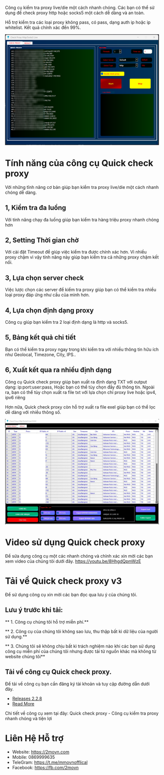 Công cụ kiểm tra proxy live/die một cách nhanh chóng. Các bạn có thể sử dụng để check proxy http hoặc socks5 một cách dễ dàng và an toàn.

Hỗ trợ kiểm tra các loại proxy không pass, có pass, dạng auth ip hoặc ip whitelist. Kết quả chính xác đến 99%.

 ![CHECK PROXY LIVE](https://github.com/2movn/Quick-check-Proxy/blob/main/quick-check-proxy.png)

# Tính năng của công cụ Quick check proxy
Với những tĩnh năng cơ bản giúp bạn kiểm tra proxy live/die một cách nhanh chóng dễ dàng.

## 1, Kiểm tra đa luồng
Với tính năng chạy đa luồng giúp bạn kiểm tra hàng triệu proxy nhanh chóng hơn

## 2, Setting Thời gian chờ
Với cài đặt Timeout để giúp việc kiểm tra được chính xác hơn. Vì nhiều proxy chậm vì vậy tính năng này giúp bạn kiểm tra cả những proxy chậm kết nối.

## 3, Lựa chọn server check
Việc lược chọn các server để kiểm tra proxy giúp bạn có thể kiểm tra nhiều loại proxy đáp ứng như cầu của mình hơn.

## 4, Lựa chọn định dạng proxy
Công cụ giúp bạn kiểm tra 2 loại định dạng là http và socks5.

## 5, Bảng kết quả chi tiết
Bạn có thể kiểm tra proxy ngay trong khi kiểm tra với nhiều thông tin hữu ích như Geolocal, Timezone, City, IPS..


## 6, Xuất kết qua ra nhiều định dạng
Công cụ Quick check proxy giúp bạn xuất ra định dạng TXT với output dạng: ip:port:user:pass, Hoặc bạn có thể tùy chọn đầy đủ thông tin. Ngoài ra, bạn có thể tùy chọn xuất ra file txt với lựa chọn chỉ proxy live hoặc ipv4, ipv6 riêng

Hơn nữa, Quick check proxy còn hỗ trợ xuất ra file exel giúp bạn có thể lọc dễ dàng với nhiều thông số.

 ![CHECK PROXY LIVE](https://github.com/2movn/Quick-check-Proxy/blob/main/v3.jpg)

# Video sử dụng Quick check proxy
Để sửa dụng công cụ một các nhanh chóng và chỉnh xác xin mời các bạn xem video của chúng tôi dưới đây.
https://youtu.be/8HhgdQpmWzE
# Tải về Quick check proxy v3
Để sử dụng công cụ xin mời các bạn đọc qua lưu ý của chúng tôi.

## Lưu ý trước khi tải:
** 1. Công cụ chúng tôi hỗ trợ miễn phí.**

** 2. Công cụ của chúng tôi không sao lưu, thu thập bất kì dữ liệu của người sử dụng.**

** 3. Chúng tôi sẽ không chịu bất kì trách nghiệm nào khi các bạn sử dụng công cụ miễn phí của chúng tôi nhưng được tải từ nguồn khác mà không từ website chúng tôi**

## Tải về công cụ Quick check proxy.

Để tải về công cụ bạn cần đăng ký tài khoản và tuy cập đường dẫn dưới đây.
- [Releases 2.2.8](https://github.com/2movn/Quick-check-Proxy/releases/tag/3.0.0)
- [Read More](https://2movn.com/p/huong-dan-su-dung-cong-cu-quick-check-proxy)


Chi tiết về công cụ xem tại đây: Quick check proxy - Công cụ kiểm tra proxy nhanh chóng và tiện lợi

# Liên Hệ Hỗ trợ
- Website: https://2movn.com
- Mobile: 0869999635
- TeleGram: https://t.me/mmovnofflical
- Facebook: https://fb.com/2movn

